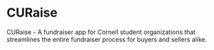 # CURaise
CURaise - A fundraiser app for Cornell student organizations that streamlines the entire fundraiser process for buyers and sellers alike.
